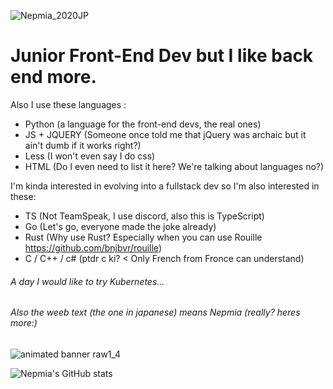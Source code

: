 ![Nepmia_2020JP](https://user-images.githubusercontent.com/64558289/136078331-65645cca-4623-4de7-b16b-f50f6fdb8ddb.png)





# Junior Front-End Dev but I like back end more.
Also I use these languages :
- Python (a language for the front-end devs, the real ones)
- JS + JQUERY (Someone once told me that jQuery was archaic but it ain't dumb if it works right?)
- Less (I won't even say I do css)
- HTML (Do I even need to list it here? We're talking about languages no?)  
     
I'm kinda interested in evolving into a fullstack dev so I'm also interested in these:
- TS (Not TeamSpeak, I use discord, also this is TypeScript)
- Go (Let's go, everyone made the joke already)
- Rust (Why use Rust? Especially when you can use Rouille https://github.com/bnjbvr/rouille)
- C / C++ / c# (ptdr c ki? < Only French from Fronce can understand)


  
  
  

###### *A day I would like to try Kubernetes...*
###### Also the weeb text (the one in japanese) means Nepmia (*really?* heres more:)
![animated banner raw1_4](https://user-images.githubusercontent.com/64558289/136078813-f6686ace-83a0-4c00-8b0c-f9030b0f0659.gif)

![Nepmia's GitHub stats](https://github-readme-stats.vercel.app/api?username=nepmia&show_icons=true&theme=onedark)
